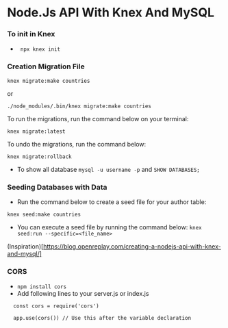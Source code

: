 # Node.Js API With Knex And MySQL

### To init in Knex

- ` npx knex init`

### Creation Migration File

`knex migrate:make countries`

or 

`./node_modules/.bin/knex migrate:make countries`


To run the migrations, run the command below on your terminal: 

`knex migrate:latest`

To undo the migrations, run the command below:

`knex migrate:rollback`

- To show all database
`mysql -u username -p` and `SHOW DATABASES;`

### Seeding Databases with Data
- Run the command below to create a seed file for your author table:

`knex seed:make countries`

- You can execute a seed file by running the command below:
`knex seed:run --specific=<file_name>`


(Inspiration)[https://blog.openreplay.com/creating-a-nodejs-api-with-knex-and-mysql/]

### CORS
- `npm install cors`
- Add following lines to your server.js or index.js

```
  const cors = require('cors')

  app.use(cors()) // Use this after the variable declaration
```